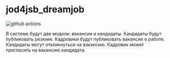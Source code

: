 # jod4jsb_dreamjob

![github actions](https://github.com/AlexeyEsipov/jod4jsb_dreamjob/actions/workflows/maven.yml/badge.svg)



В системе будут две модели: вакансии и кандидаты. 
Кандидаты будут публиковать резюме. Кадровики будут публиковать вакансии о работе.
Кандидаты могут откликнуться на вакансию. Кадровик может пригласить на вакансию кандидата.